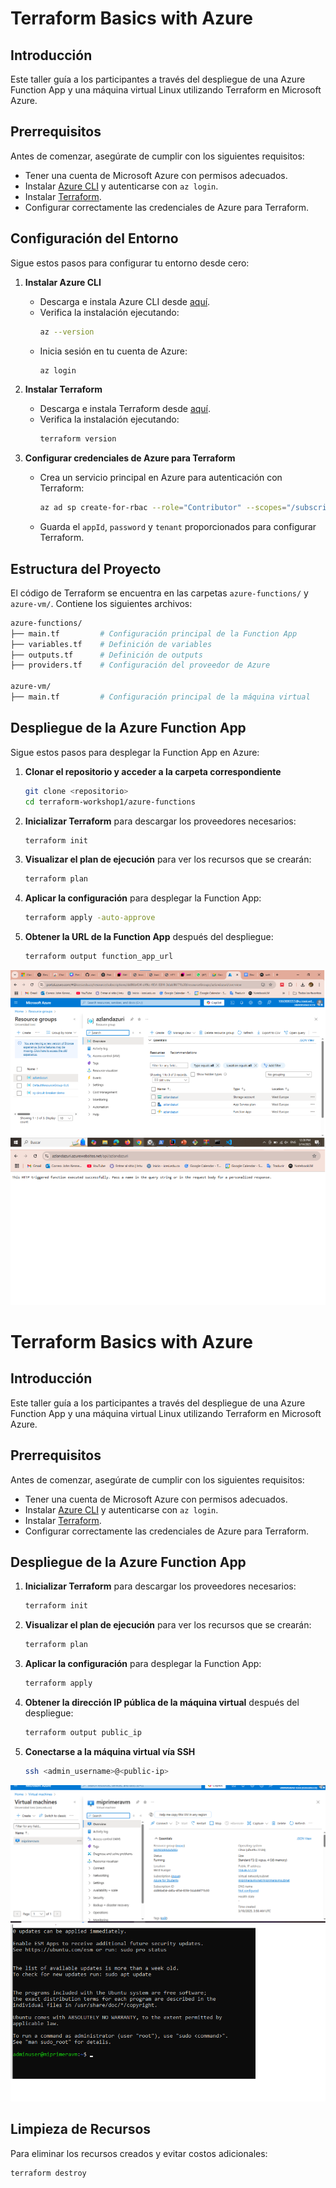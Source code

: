 # Terraform Basics with Azure

## Introducción
Este taller guía a los participantes a través del despliegue de una Azure Function App y una máquina virtual Linux utilizando Terraform en Microsoft Azure. 

## Prerrequisitos

Antes de comenzar, asegúrate de cumplir con los siguientes requisitos:

- Tener una cuenta de Microsoft Azure con permisos adecuados.
- Instalar [Azure CLI](https://docs.microsoft.com/en-us/cli/azure/install-azure-cli) y autenticarse con `az login`.
- Instalar [Terraform](https://www.terraform.io/downloads).
- Configurar correctamente las credenciales de Azure para Terraform.

## Configuración del Entorno

Sigue estos pasos para configurar tu entorno desde cero:

1. **Instalar Azure CLI**
   - Descarga e instala Azure CLI desde [aquí](https://docs.microsoft.com/en-us/cli/azure/install-azure-cli).
   - Verifica la instalación ejecutando:
     ```sh
     az --version
     ```
   - Inicia sesión en tu cuenta de Azure:
     ```sh
     az login
     ```

2. **Instalar Terraform**
   - Descarga e instala Terraform desde [aquí](https://www.terraform.io/downloads).
   - Verifica la instalación ejecutando:
     ```sh
     terraform version
     ```

3. **Configurar credenciales de Azure para Terraform**
   - Crea un servicio principal en Azure para autenticación con Terraform:
     ```sh
     az ad sp create-for-rbac --role="Contributor" --scopes="/subscriptions/<your-subscription-id>"
     ```
   - Guarda el `appId`, `password` y `tenant` proporcionados para configurar Terraform.

## Estructura del Proyecto

El código de Terraform se encuentra en las carpetas `azure-functions/` y `azure-vm/`. Contiene los siguientes archivos:

```bash
azure-functions/
├── main.tf         # Configuración principal de la Function App
├── variables.tf    # Definición de variables
├── outputs.tf      # Definición de outputs
├── providers.tf    # Configuración del proveedor de Azure

azure-vm/
├── main.tf         # Configuración principal de la máquina virtual
```

## Despliegue de la Azure Function App

Sigue estos pasos para desplegar la Function App en Azure:

1. **Clonar el repositorio y acceder a la carpeta correspondiente**
   ```sh
   git clone <repositorio>
   cd terraform-workshop1/azure-functions
   ```

2. **Inicializar Terraform** para descargar los proveedores necesarios:
   ```sh
   terraform init
   ```

3. **Visualizar el plan de ejecución** para ver los recursos que se crearán:
   ```sh
   terraform plan
   ```

4. **Aplicar la configuración** para desplegar la Function App:
   ```sh
   terraform apply -auto-approve
   ```

5. **Obtener la URL de la Function App** después del despliegue:
   ```sh
   terraform output function_app_url
   ```
![Así se ve el resources group en azure](images/ResourceGroup.png)
![azfunction](images/azfunction.png)
# Terraform Basics with Azure

## Introducción
Este taller guía a los participantes a través del despliegue de una Azure Function App y una máquina virtual Linux utilizando Terraform en Microsoft Azure. 

## Prerrequisitos

Antes de comenzar, asegúrate de cumplir con los siguientes requisitos:

- Tener una cuenta de Microsoft Azure con permisos adecuados.
- Instalar [Azure CLI](https://docs.microsoft.com/en-us/cli/azure/install-azure-cli) y autenticarse con `az login`.
- Instalar [Terraform](https://www.terraform.io/downloads).
- Configurar correctamente las credenciales de Azure para Terraform.




  





## Despliegue de la Azure Function App



1. **Inicializar Terraform** para descargar los proveedores necesarios:
   ```sh
   terraform init
   ```

2. **Visualizar el plan de ejecución** para ver los recursos que se crearán:
   ```sh
   terraform plan
   ```

3. **Aplicar la configuración** para desplegar la Function App:
   ```sh
   terraform apply 
   ```




4. **Obtener la dirección IP pública de la máquina virtual** después del despliegue:
   ```sh
   terraform output public_ip
   ```

5. **Conectarse a la máquina virtual vía SSH**
   ```sh
   ssh <admin_username>@<public-ip>
   ```
![vm](images/vm.png)
![ssh](images/ssh.png)

## Limpieza de Recursos

Para eliminar los recursos creados y evitar costos adicionales:
```sh
terraform destroy 
```







